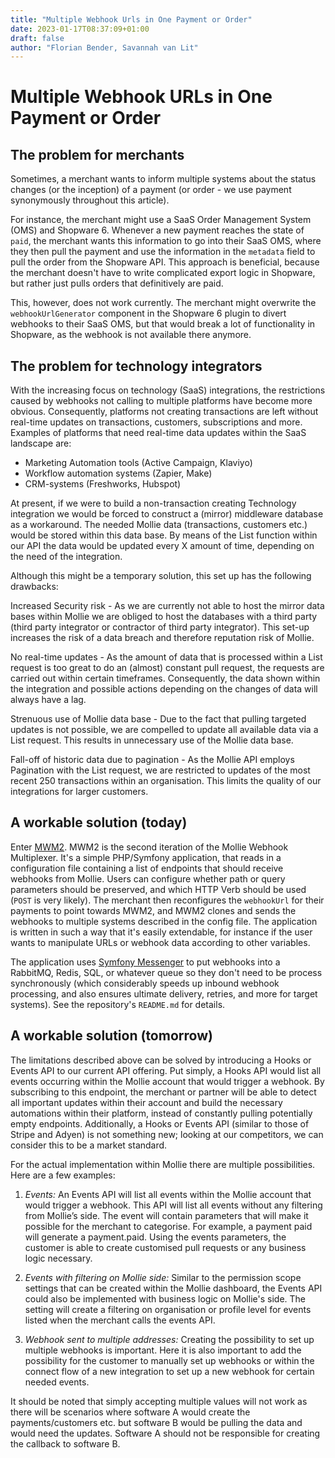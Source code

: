 ```yaml
---
title: "Multiple Webhook Urls in One Payment or Order"
date: 2023-01-17T08:37:09+01:00
draft: false
author: "Florian Bender, Savannah van Lit"
---
```


# Multiple Webhook URLs in One Payment or Order

## The problem for merchants

Sometimes, a merchant wants to inform multiple systems about the status changes (or the inception) of a payment (or order - we use payment synonymously throughout this article).

For instance, the merchant might use a SaaS Order Management System (OMS) and Shopware 6. Whenever a new payment reaches the state of `paid`, the merchant wants this information to go into their SaaS OMS, where they then pull the payment and use the information in the `metadata` field to pull the order from the Shopware API. This approach is beneficial, because the merchant doesn't have to write complicated export logic in Shopware, but rather just pulls orders that definitively are paid.

This, however, does not work currently. The merchant might overwrite the `webhookUrlGenerator` component in the Shopware 6 plugin to divert webhooks to their SaaS OMS, but that would break a lot of functionality in Shopware, as the webhook is not available there anymore.

## The problem for technology integrators

With the increasing focus on technology (SaaS) integrations, the restrictions caused by webhooks not calling to multiple platforms have become more obvious. Consequently, platforms not creating transactions are left without real-time updates on transactions, customers, subscriptions and more. Examples of platforms that need real-time data updates within the SaaS landscape are: 

* Marketing Automation tools (Active Campaign, Klaviyo)
* Workflow automation systems (Zapier, Make)
* CRM-systems (Freshworks, Hubspot)

At present, if we were to build a non-transaction creating Technology integration we would be forced to construct a (mirror) middleware database as a workaround. The needed Mollie data (transactions, customers etc.) would be stored within this data base. By means of the List function within our API the data would be updated every X amount of time, depending on the need of the integration. 

Although this might be a temporary solution, this set up has the following drawbacks: 

Increased Security risk - As we are currently not able to host the mirror data bases within Mollie we are obliged to host the databases with a third party (third party integrator or contractor of third party integrator). This set-up increases the risk of a data breach and therefore reputation risk of Mollie. 

No real-time updates - As the amount of data that is processed within a List request is too great to do an (almost) constant pull request, the requests are carried out within certain timeframes. Consequently, the data shown within the integration and possible actions depending on the changes of data will always have a lag. 

Strenuous use of Mollie data base - Due to the fact that pulling targeted updates is not possible, we are compelled to update all available data via a List request. This results in unnecessary use of the Mollie data base. 

Fall-off of historic data due to pagination - As the Mollie API employs Pagination with the List request, we are restricted to updates of the most recent 250 transactions within an organisation. This limits the quality of our integrations for larger customers.

## A workable solution (today)

Enter [MWM2](https://github.com/fjbender/mwm2). MWM2 is the second iteration of the Mollie Webhook Multiplexer. It's a simple PHP/Symfony application, that reads in a configuration file containing a list of endpoints that should receive webhooks from Mollie. Users can configure whether path or query parameters should be preserved, and which HTTP Verb should be used (`POST` is very likely). The merchant then reconfigures the `webhookUrl` for their payments to point towards MWM2, and MWM2 clones and sends the webhooks to multiple systems described in the config file. The application is written in such a way that it's easily extendable, for instance if the user wants to manipulate URLs or webhook data according to other variables.

The application uses [Symfony Messenger](https://symfony.com/doc/current/messenger.html) to put webhooks into a RabbitMQ, Redis, SQL, or whatever queue so they don't need to be process synchronously (which considerably speeds up inbound webhook processing, and also ensures ultimate delivery, retries, and more for target systems). See the repository's `README.md` for details.

## A workable solution (tomorrow)

The limitations described above can be solved by introducing a Hooks or Events API to our current API offering. Put simply, a Hooks API would list all events occurring within the Mollie account that would trigger a webhook. By subscribing to this endpoint, the merchant or partner will be able to detect all important updates within their account and build the necessary automations within their platform, instead of constantly pulling potentially empty endpoints. Additionally, a Hooks or Events API (similar to those of Stripe and Adyen) is not something new; looking at our competitors, we can consider this to be a market standard. 

For the actual implementation within Mollie there are multiple possibilities. Here are a few examples: 

1. *Events:* 
An Events API will list all events within the Mollie account that would trigger a webhook. This API will list all events without any filtering from Mollie’s side. The event will contain parameters that will make it possible for the merchant to categorise. For example, a payment paid will generate a payment.paid. Using the events parameters, the customer is able to create customised pull requests or any business logic necessary. 


2. *Events with filtering on Mollie side:*
Similar to the permission scope settings that can be created within the Mollie dashboard, the Events API could also be implemented with business logic on Mollie's side. The setting will create a filtering on organisation or profile level for events listed when the merchant calls the events API. 

3. *Webhook sent to multiple addresses:* 
Creating the possibility to set up multiple webhooks is important. Here it is also important to add the possibility for the customer to manually set up webhooks or within the connect flow of a new integration to set up a new webhook for certain needed events. 

It should be noted that simply accepting multiple values will not work as there will be scenarios where software A would create the payments/customers etc. but software B would be pulling the data and would need the updates. Software A should not be responsible for creating the callback to software B.
